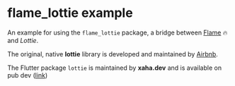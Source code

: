 # flame_lottie example

An example for using the `flame_lottie` package, a bridge between
[Flame](https://flame-engine.org/) 🔥 and *Lottie*.

The original, native **lottie** library is developed and maintained by [Airbnb](https://github.com/airbnb/lottie-android).

The Flutter package `lottie` is maintained by **xaha.dev** and is available on pub dev ([link](https://pub.dev/packages/lottie))
